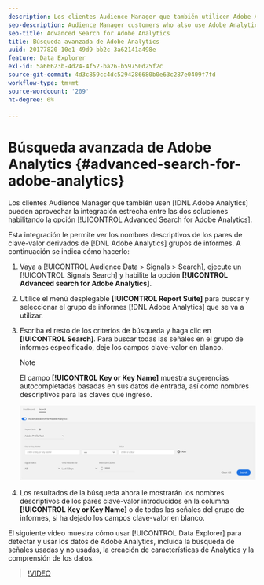 ```yaml
---
description: Los clientes Audience Manager que también utilicen Adobe Analytics pueden aprovechar la estrecha integración entre las dos soluciones activando la opción Búsqueda avanzada de Adobe Analytics.
seo-description: Audience Manager customers who also use Adobe Analytics can leverage the tight integration between the two solutions by enabling the Advanced Search for Adobe Analytics option.
seo-title: Advanced Search for Adobe Analytics
title: Búsqueda avanzada de Adobe Analytics
uuid: 20177820-10e1-49d9-bb2c-3a62141a498e
feature: Data Explorer
exl-id: 5a66623b-4d24-4f52-ba26-b59750d25f2c
source-git-commit: 4d3c859cc4dc5294286680b0e63c287e0409f7fd
workflow-type: tm+mt
source-wordcount: '209'
ht-degree: 0%

---
```


# Búsqueda avanzada de Adobe Analytics {#advanced-search-for-adobe-analytics}

Los clientes Audience Manager que también usen [!DNL Adobe Analytics] pueden aprovechar la integración estrecha entre las dos soluciones habilitando la opción [!UICONTROL Advanced Search for Adobe Analytics].

Esta integración le permite ver los nombres descriptivos de los pares de clave-valor derivados de [!DNL Adobe Analytics] grupos de informes. A continuación se indica cómo hacerlo:

1. Vaya a [!UICONTROL Audience Data > Signals > Search], ejecute un [!UICONTROL Signals Search] y habilite la opción **[!UICONTROL Advanced search for Adobe Analytics]**.
1. Utilice el menú desplegable **[!UICONTROL Report Suite]** para buscar y seleccionar el grupo de informes [!DNL Adobe Analytics] que se va a utilizar.
1. Escriba el resto de los criterios de búsqueda y haga clic en **[!UICONTROL Search]**. Para buscar todas las señales en el grupo de informes especificado, deje los campos clave-valor en blanco.
   >[!NOTE]
   >
   >El campo **[!UICONTROL Key or Key Name]** muestra sugerencias autocompletadas basadas en sus datos de entrada, así como nombres descriptivos para las claves que ingresó.

   ![](assets/signals-search-analytics.png)
1. Los resultados de la búsqueda ahora le mostrarán los nombres descriptivos de los pares clave-valor introducidos en la columna **[!UICONTROL Key or Key Name]** o de todas las señales del grupo de informes, si ha dejado los campos clave-valor en blanco.

El siguiente vídeo muestra cómo usar [!UICONTROL Data Explorer] para detectar y usar los datos de Adobe Analytics, incluida la búsqueda de señales usadas y no usadas, la creación de características de Analytics y la comprensión de los datos.

>[!VIDEO](https://video.tv.adobe.com/v/25150)

